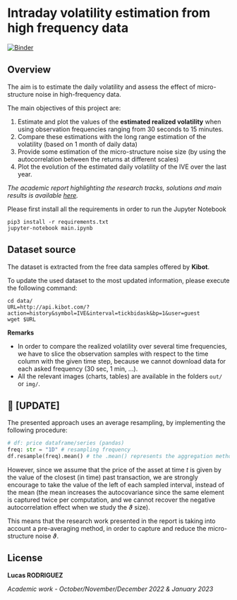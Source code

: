 # Intraday volatility estimation from high frequency data

[![Binder](https://mybinder.org/badge_logo.svg)](https://mybinder.org/v2/gh/lcsrodriguez/HFT-IntradayVol-Estimation/HEAD?urlpath=https%3A%2F%2Fgithub.com%2Flcsrodriguez%2FHFT-IntradayVol-Estimation%2Fblob%2Fmain%2Fmain.ipynb)

## Overview

The aim is to estimate the daily volatility and assess the effect of micro-structure noise in high-frequency data.

The main objectives of this project are:

1. Estimate and plot the values of the **estimated realized volatility** when using observation frequencies ranging from 30 seconds to 15 minutes.
2. Compare these estimations with the long range estimation of the volatility (based on 1 month of daily data)
3. Provide some estimation of the micro-structure noise size (by using the autocorrelation between the returns at different scales)
4. Plot the evolution of the estimated daily volatility of the IVE over the last year.


*The academic report highlighting the research tracks, solutions and main results is available [here](docs/report.pdf).*


Please first install all the requirements in order to run the Jupyter Notebook
```shell
pip3 install -r requirements.txt
jupyter-notebook main.ipynb
```

## Dataset source


The dataset is extracted from the free data samples offered by **Kibot**.

To update the used dataset to the most updated information, please execute the following command:


```shell
cd data/
URL=http://api.kibot.com/?action=history&symbol=IVE&interval=tickbidask&bp=1&user=guest
wget $URL
```


**Remarks**
- In order to compare the realized volatility over several time frequencies, we have to slice the observation samples with respect to the time column with the given time step, because we cannot download data for each asked frequency (30 sec, 1 min, ...).
- All the relevant images (charts, tables) are available in the folders `out/` or `img/`.

## 🚨 [UPDATE]

The presented approach uses an average resampling, by implementing the following procedure:

```python
# df: price dataframe/series (pandas)
freq: str = "1D" # resampling frequency
df.resample(freq).mean() # the .mean() represents the aggregation method used. 
```

However, since we assume that the price of the asset at time $t$ is given by the value of the closest (in time) past transaction, we are strongly encourage to take the value of the left of each sampled interval, instead of the mean (the mean increases the autocovariance since the same element is captured twice per computation, and we cannot recover the negative autocorrelation effect when we study the $\vartheta$ size).

This means that the research work presented in the report is taking into account a pre-averaging method, in order to capture and reduce the micro-structure noise $\vartheta$.

## License

**Lucas RODRIGUEZ**

*Academic work - October/November/December 2022 & January 2023*


